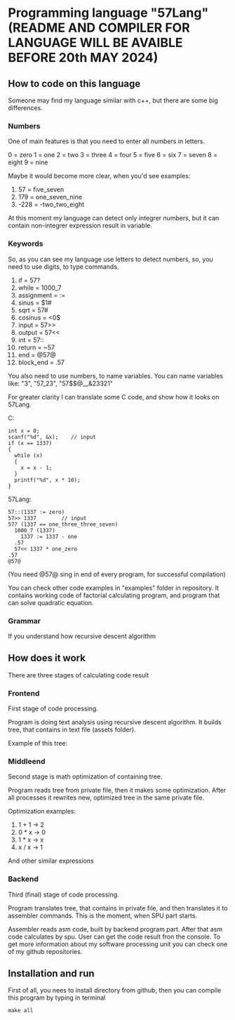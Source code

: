 # Programming language "57Lang" (README AND COMPILER FOR LANGUAGE WILL BE AVAIBLE BEFORE 20th MAY 2024)

## How to code on this language
Someone may find my language similar with c++, but there are some big differences.

### Numbers
One of main features is that you need to enter all numbers in letters.

0 = zero
1 = one
2 = two
3 = three
4 = four
5 = five
6 = six
7 = seven
8 = eight
9 = nine

Maybe it would become more clear, when you'd see examples:

1. 57   = five_seven
2. 179  = one_seven_nine
3. -228 = -two_two_eight

At this moment my language can detect only integrer numbers, but it can contain non-integrer expression result in variable.

### Keywords
So, as you can see my language use letters to detect numbers, so, you need to use digits, to type commands.

1. if         = 57?
2. while      = 1000_7
3. assignment = :=
4. sinus      = $1#
5. sqrt       = 57#
6. cosinus    = <0$
7. input      = 57>>
8. output     = 57<<
9. int        = 57::
10. return    = ~57
11. end       = @57@
12. block_end = .57

You also need to use numbers, to name variables. You can name variables like: "3", "57_23", "57$$@__&23321"

For greater clarity I can translate some C code, and show how it looks on 57Lang.

C:
```
int x = 0;
scanf("%d", &x);    // input
if (x == 1337)
{
  while (x)
  {
    x = x - 1;
  }
  printf("%d", x * 10);
}
```

57Lang:
```
57::(1337 := zero)
57>> 1337        // input
57? (1337 == one_three_three_seven)
  1000_7 (1337)
    1337 := 1337 - one
  .57
  57<< 1337 * one_zero
.57
@57@
```

(You need @57@ sing in end of every program, for successful compilation)

You can check other code examples in "examples" folder in repository. It contains working code of factorial calculating program, and program that can solve quadratic equation.

### Grammar
If you understand how recursive descent algorithm


## How does it work
There are three stages of calculating code result

### Frontend
First stage of code processing.

Program is doing text analysis using recursive descent algorithm. It builds tree, that contains in text file (assets folder).

Example of this tree:

### Middleend

Second stage is math optimization of containing tree.

Program reads tree from private file, then it makes some optimization. After all processes it rewrites new, optimized tree in the same private file.

Optimization examples:

1. 1 + 1  -> 2
2. 0 * x  -> 0
3. 1 * x  -> x
4. x / x  -> 1

And other similar expressions

### Backend

Third (final) stage of code processing.

Program translates tree, that contains in private file, and then translates it to assembler commands. This is the moment, when SPU part starts.

Assembler reads asm code, built by backend program part. After that asm code calculates by spu. User can get the code result fron the console. To get more information about my software processing unit you can check one of my github repositories.


## Installation and run
First of all, you nees to install directory from github, then you can compile this program by typing in terminal
```
make all
```
